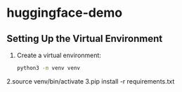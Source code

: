 # huggingface-demo
## Setting Up the Virtual Environment

1. Create a virtual environment:
   ```bash
   python3 -m venv venv
2.source venv/bin/activate
3.pip install -r requirements.txt

